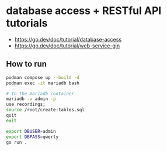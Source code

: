 # database access + RESTful API tutorials

- https://go.dev/doc/tutorial/database-access
- https://go.dev/doc/tutorial/web-service-gin

## How to run

```bash
podman compose up --build -d
podman exec -it mariadb bash

# In the mariadb container
mariadb -u admin -p
use recordings;
source /root/create-tables.sql
quit
exit

export DBUSER=admin
export DBPASS=qwerty
go run .
```
